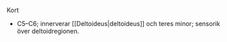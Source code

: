 Kort
- C5–C6; innerverar [[Deltoideus|deltoideus]] och teres minor; sensorik över deltoidregionen.


